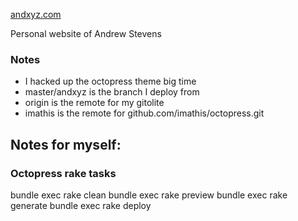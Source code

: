 [andxyz.com](http://andxyz.com/)

Personal website of Andrew Stevens 

### Notes

- I hacked up the octopress theme big time
- master/andxyz is the branch I deploy from
- origin is the remote for my gitolite
- imathis is the remote for github.com/imathis/octopress.git

## Notes for myself: 

### Octopress rake tasks

bundle exec rake clean
bundle exec rake preview
bundle exec rake generate
bundle exec rake deploy




